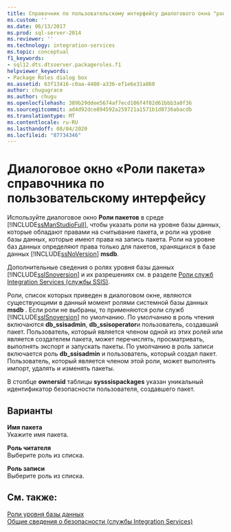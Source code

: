 ```yaml
---
title: Справочник по пользовательскому интерфейсу диалогового окна "роли пакетов" | Документация Майкрософт
ms.custom: ''
ms.date: 06/13/2017
ms.prod: sql-server-2014
ms.reviewer: ''
ms.technology: integration-services
ms.topic: conceptual
f1_keywords:
- sql12.dts.dtsserver.packageroles.f1
helpviewer_keywords:
- Package Roles dialog box
ms.assetid: 63f13416-c0aa-4480-a336-ef1e6e31a860
author: chugugrace
ms.author: chugu
ms.openlocfilehash: 389b29ddee5674af7ecd106f4f82d61bbb3a0f36
ms.sourcegitcommit: ad4d92dce894592a259721a1571b1d8736abacdb
ms.translationtype: MT
ms.contentlocale: ru-RU
ms.lasthandoff: 08/04/2020
ms.locfileid: "87734346"
---
```

# <a name="package-roles-dialog-box-ui-reference"></a>Диалоговое окно «Роли пакета» справочника по пользовательскому интерфейсу
  Используйте диалоговое окно **Роли пакетов** в среде [!INCLUDE[ssManStudioFull](../includes/ssmanstudiofull-md.md)], чтобы указать роли на уровне базы данных, которые обладают правами на считывание пакета, и роли на уровне базы данных, которые имеют права на запись пакета. Роли на уровне баз данных определяют права только для пакетов, хранящихся в базе данных [!INCLUDE[ssNoVersion](../includes/ssnoversion-md.md)] **msdb**.  
  
 Дополнительные сведения о ролях уровня базы данных [!INCLUDE[ssISnoversion](../includes/ssisnoversion-md.md)] и их разрешениях см. в разделе [Роли служб Integration Services (службы SSIS)](security/integration-services-roles-ssis-service.md).  
  
 Роли, список которых приведен в диалоговом окне, являются существующими в данный момент ролями системной базы данных **msdb** . Если роли не выбраны, то применяются роли служб [!INCLUDE[ssISnoversion](../includes/ssisnoversion-md.md)] по умолчанию. По умолчанию в роль чтения включаются **db_ssisadmin**, **db_ssisoperator**и пользователь, создавший пакет. Пользователь, который является членом одной из этих ролей или является создателем пакета, может перечислять, просматривать, выполнять экспорт и запускать пакеты. По умолчанию в роль записи включается роль **db_ssisadmin** и пользователь, который создал пакет. Пользователь, который является членом этой роли, может выполнять импорт, удалять и изменять пакеты.  
  
 В столбце **ownersid** таблицы **sysssispackages** указан уникальный идентификатор безопасности пользователя, создавшего пакет.  
  
## <a name="options"></a>Варианты  
 **Имя пакета**  
 Укажите имя пакета.  
  
 **Роль читателя**  
 Выберите роль из списка.  
  
 **Роль записи**  
 Выберите роль из списка.  
  
## <a name="see-also"></a>См. также:  
 [Роли уровня базы данных](../relational-databases/security/authentication-access/database-level-roles.md)   
 [Общие сведения о безопасности (службы Integration Services)](security/security-overview-integration-services.md)  
  
  
